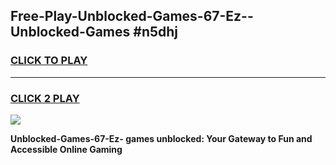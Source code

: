 
## Free-Play-Unblocked-Games-67-Ez--Unblocked-Games #n5dhj
<h3>
<a href="https://news.freeplayer.one?title=Unblocked-Games-67-Ez-&ref=8M">CLICK TO PLAY</a></h3>
<hr>

<h3>
<a href="https://news.freeplayer.one?title=Unblocked-Games-67-Ez-&ref=8M">CLICK 2 PLAY</a>
  
</h3>

<a href="https://news.freeplayer.one?title=Unblocked-Games-67-Ez-&ref=8M"><img src="https://clearcache.store/games.png"></a>


**Unblocked-Games-67-Ez- games unblocked: Your Gateway to Fun and Accessible Online Gaming**

